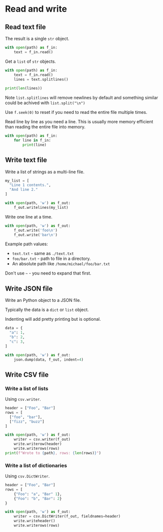 # Read and write


## Read text file

The result is a single `str` object.

```python
with open(path) as f_in:
    text = f_in.read()
```

Get a `list` of `str` objects.

```python
with open(path) as f_in:
    text = f_in.read()
    lines = text.splitlines()
    
print(len(lines))
```

Note `list.splitlines` will remove newlines by default and something similar could be achived with `list.split("\n")`

Use `f.seek(0)` to reset if you need to read the entire file multiple times.

Read line by line as you need a line. This is usually more memory efficient than reading the entire file into memory.

```python
with open(path) as f_in:
    for line in f_in:
        print(line)
```


## Write text file

Write a list of strings as a multi-line file.

```python
my_list = [
  "Line 1 contents.", 
  "And line 2."
]

with open(path, 'w') as f_out:
    f_out.writelines(my_list)
```

Write one line at a time.

```python
with open(path, 'w') as f_out:
    f_out.write('foo\n')
    f_out.write('bar\n')
```

Example path values:

- `text.txt` - same as `./text.txt`
- `foo/bar.txt` - path to file in a directory.
- An absolute path like `/home/michael/foo/bar.txt`

Don't use `~` - you need to expand that first.


## Write JSON file

Write an Python object to a JSON file. 

Typically the data is a `dict` or `list` object.

Indenting will add pretty printing but is optional.

```python
data = {
  "a": 1,
  "b": 2,
  "c": 3,
]

with open(path, 'w') as f_out:
    json.dump(data, f_out, indent=4)
```


## Write CSV file

### Write a list of lists

Using `csv.writer`.

```python
header = ["Foo", "Bar"]
rows = [
  ["foo", "bar"],
  ["fizz", "buzz"]
]

with open(path, 'w') as f_out:
    writer = csv.writer(f_out)
    write.writerow(header)
    write.writerows(rows)
print(f"Wrote to {path}, rows: {len(rows)}")
```

### Write a list of dictionaries

Using `csv.DictWriter`.

```python
header = ["Foo", "Bar"]
rows = [
    {"Foo": "a", "Bar" 1},
    {"Foo": "b", "Bar": 2}
}

with open(path, 'w') as f_out:
    writer = csv.DictWriter(f_out, fieldnames=header)
    write.writeheader()
    write.writerows(rows)
```
